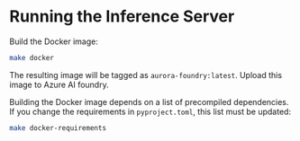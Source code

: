 # Running the Inference Server

Build the Docker image:

```bash
make docker
```

The resulting image will be tagged as `aurora-foundry:latest`.
Upload this image to Azure AI foundry.

Building the Docker image depends on a list of precompiled dependencies.
If you change the requirements in `pyproject.toml`, this list must be updated:

```bash
make docker-requirements
```
